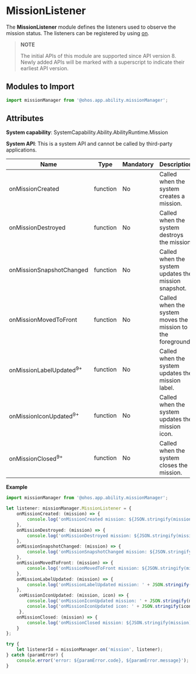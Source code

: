 # MissionListener

The **MissionListener** module defines the listeners used to observe the mission status. The listeners can be registered by using [on](js-apis-app-ability-missionManager.md#missionmanageron).

> **NOTE**
> 
> The initial APIs of this module are supported since API version 8. Newly added APIs will be marked with a superscript to indicate their earliest API version.

## Modules to Import

```ts
import missionManager from '@ohos.app.ability.missionManager';
```

## Attributes

**System capability**: SystemCapability.Ability.AbilityRuntime.Mission

**System API**: This is a system API and cannot be called by third-party applications.

| Name       | Type                | Mandatory| Description                                                        |
| ----------- | -------- | ---- | ------------------------------------------------------------ |
| onMissionCreated    | function               | No  | Called when the system creates a mission.                               |
| onMissionDestroyed   | function               | No  | Called when the system destroys the mission.|
| onMissionSnapshotChanged   | function               | No  | Called when the system updates the mission snapshot.|
| onMissionMovedToFront   | function               | No  | Called when the system moves the mission to the foreground.|
| onMissionLabelUpdated<sup>9+</sup>   | function               | No  | Called when the system updates the mission label.|
| onMissionIconUpdated<sup>9+</sup>   | function               | No  | Called when the system updates the mission icon.|
| onMissionClosed<sup>9+</sup>   | function               | No  | Called when the system closes the mission.|

**Example**
```ts
import missionManager from '@ohos.app.ability.missionManager';

let listener: missionManager.MissionListener = {
    onMissionCreated: (mission) => {
        console.log('onMissionCreated mission: ${JSON.stringify(mission)}');
    },
    onMissionDestroyed: (mission) => {
        console.log('onMissionDestroyed mission: ${JSON.stringify(mission)}');
    },
    onMissionSnapshotChanged: (mission) => {
        console.log('onMissionSnapshotChanged mission: ${JSON.stringify(mission)}');
    },
    onMissionMovedToFront: (mission) => {
        console.log('onMissionMovedToFront mission: ${JSON.stringify(mission)}');
    },
    onMissionLabelUpdated: (mission) => {
        console.log('onMissionLabelUpdated mission: ' + JSON.stringify(mission));
    },
     onMissionIconUpdated: (mission, icon) => {
        console.log('onMissionIconUpdated mission: ' + JSON.stringify(mission));
        console.log('onMissionIconUpdated icon: ' + JSON.stringify(icon));
     },
    onMissionClosed: (mission) => {
        console.log('onMissionClosed mission: ${JSON.stringify(mission)}');
    }
};

try {
    let listenerId = missionManager.on('mission', listener);
} catch (paramError) {
    console.error('error: ${paramError.code}, ${paramError.message}');
}
```
